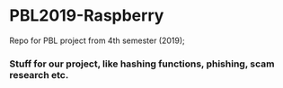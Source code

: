 # PBL2019-Raspberry
Repo for PBL project from 4th semester (2019);

### Stuff for our project, like hashing functions, phishing, scam research etc.

